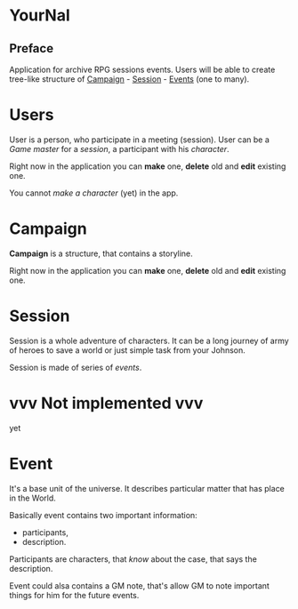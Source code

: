YourNal
=======

Preface
-------

Application for archive RPG sessions events. Users will be able to create tree-like
structure of [Campaign](#Campaign) - [Session](#Session) - [Events](#Event) (one to many).

# Users
User is a person, who participate in a meeting (session).
User can be a *Game master* for a *session*, a participant with his *character*.

Right now in the application you can **make** one, **delete** old and **edit** existing one.

You cannot *make a character* (yet) in the app.

# Campaign
**Campaign** is a structure, that contains a storyline.

Right now in the application you can **make** one, **delete** old and **edit** existing one.

# Session
Session is a whole adventure of characters. It can be a long journey of army of heroes
to save a world or just simple task from your Johnson.

Session is made of series of *events*.

# vvv Not implemented vvv #
yet

# Event
It's a base unit of the universe. It describes particular matter that has place in
the World.

Basically event contains two important information:
* participants,
* description.

Participants are characters, that *know* about the case, that says the description.

Event could alsa contains a GM note, that's allow GM to note important things for
him for the future events.